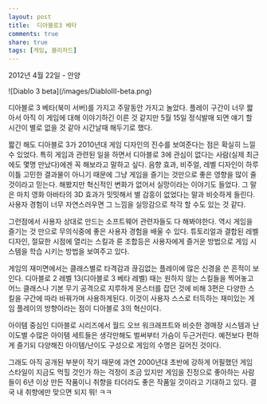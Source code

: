 ```yaml
---
layout: post
title:  디아블로3 베타
comments: true
share: true
tags: [게임, 블리자드]
---
```

<p class="meta">2012년 4월 22일 - 안양</p>
![Diablo 3 beta](/images/DiabloIII-beta.png)

디아블로 3 베타(북미 서버)를 가지고 주말동안 가지고 놀았다. 플레이 구간이 너무 짧아서 아직 이 게임에 대해 이야기하긴 이른 것 같지만 5월 15일 정식발매 되면 얘기 할 시간이 별로 없을 것 같아 시간날때 해두기로 했다. 

짧긴 해도 디아블로 3가 2010년대 게임 디자인의 진수를 보여준다는 점은 확실히 느낄 수 있었다. 특히 게임과 관련된 일을 하면서 디아블로 3에 관심이 없다는 사람(실제 최근에도 몇명 만났다)에겐 꼭 해보라고 말하고 싶다. 음향 효과, 비주얼, 레벨 디자인이 하루이틀 고민한 결과물이 아니기 때문에 그냥 게임을 즐기는 것만으로 좋은 영향을 많이 줄 것이라고 믿는다. 해봤지만 혁신적인 변화가 없어서 실망이라는 이야기도 들었다. 그 말은 마치 영화 아바타의 3D 효과가 밋밋해서 별 감흥이 없었다는 말과 비슷하게 들린다. 사용자 경험이 너무 자연스러우면 그 느낌을 실망감으로 착각 할 수도 있는 것 같다. 

그런점에서 사용자 상대로 만드는 소프트웨어 관련자들도 다 해봐야한다. 역시 게임을 즐기는 것 만으로 무의식중에 좋은 사용자 경험을 배울 수 있다. 튜토리얼과 결합된 레벨 디자인, 절묘한 시점에 열리는 스킬과 룬 조합등은 사용자에게 즐거운 방법으로 게임 시스템을 학습 시키는 방법을 보여주고 있다. 

게임의 재미면에서는 클래스별로 타격감과 끊김없는 플레이에 많은 신경을 쓴 흔적이 보인다. 디아블로 2 레벨 13(디아블로 3 베타 레벨) 때는 원하지 않는 스킬들을 찍어놓고 어느 클래스나 기본 무기 공격으로 지루하게 몬스터를 잡던 것에 비해 3편은 다양한 스킬을 구간에 따라 바꿔가며 사용하게된다. 이것이 사용자 스스로 터득하는 재미있는 게임 플레이의 방향이라는 점이 디아블로 3의 혁신이다. 

아이템 중심인 디아블로 시리즈에서 월드 오브 워크래프트와 비슷한 경매장 시스템과 난이도별 수많은 아이템 세트들은 생각만해도 벌써부터 가슴이 두근거린다. 예전보다 편하게 즐기되 다양해진 아이템/난이도 구성으로 게임의 수명은 길어진 것이다. 

그래도 아직 공개된 부분이 작기 때문에 과연 2000년대 초반에 강하게 어필했던 게임 스타일이 지금도 먹힐 것인가 하는 걱정이 조금 있지만 게임을 진정으로 좋아하는 사람들이 6년 이상 만든 작품이니 취향을 타더라도 좋은 작품일 것이라고 기대하고 있다. 결국 내 취향에만 맞으면 되지 뭐! ㅋㅋ